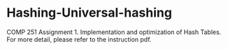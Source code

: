 # Hashing-Universal-hashing
COMP 251 Assignment 1. 
Implementation and optimization of Hash Tables. For more detail, please refer to the instruction pdf. 
